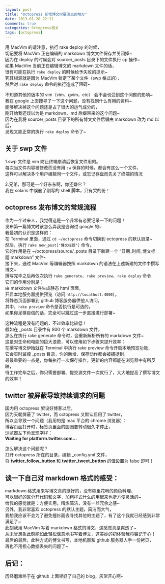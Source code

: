 ```yaml
---
layout: post
title: "Octopress 新增博文时要注意的地方"
date: 2013-01-28 22:11
comments: true
categories: Octopress相关
tags: [octopress]
---
```

用 MacVim 的请注意，执行 rake deploy 的时候，  
切记要将 MacVim 正在编辑的 markdown 博文文件保存并关闭掉~  
因为在 deploy 的时候会对 source/\_posts 目录下的文件执行 cp 操作~  
如果 MacVim 当前正在编辑博文的 markdown 文件的话，  
很有可能在执行 `rake deploy` 的时候给予失败的提示~  
究其根源就是因为 MacVim 锁定了某个文件（swp 格式的），  
然后对 `rake deploy` 命令的执行造成了阻碍~  
<!-- more -->  
不知道其他的版本的 vim（vim、gvim，etc） 会不会也受到这个问题的影响~  
我在 google 上面搜寻了一下这个问题，没有找到什么有用的资料~  
能够解决掉这个问题还是占了很大的运气成分的，  
刚开始我还误以为是 markdown、md 后缀带来的这个问题~  
因为在我将 source/\_posts 目录下的所有博文文件后缀由 markdown 改为 md 以后，  
发现又能正常的执行 `rake deploy` 命令了~  

关于 swp 文件
-
1.swp 文件是 vim 防止终端崩溃后恢复文件用的。  
每次当文件内容被修改而没有用 `:w` 保存的时候，都会有这么一个文件，  
这样可以解决多个用户编辑同一个文件，或忘记存盘而先关了终端的情况  

2.兄弟，那可是一个好东东啊，你还嫌它？  
我在 solaris 中误删了刚写的 shell 脚本，只有哭的份！  

octopress 发布博文的常规流程
-
作为一个过来人，我觉得这是一个非常有必要记录一下的问题！  
发布第一篇博文时该怎么弄我是咨询过 google 的~  
我最初的认识是这样的：  
在 Terminal 里面，通过 `cd ~/octopress` 命令切换到 octopress 的默认目录~  
然后，执行 `rake new_post["博文标题"]` 命令，  
它的作用是在 ~/octopress/source/\_posts 目录下新建一个 “日期\_时间\_博文标题.markdown” 文件~  
接下来，通过 MacVim 等编辑器按照 markdown 的语法在上述新建的文件中撰写博文~  
撰写完毕之后再依次执行 `rake generate`、`rake preview`、`rake deploy` 命令  
它们的作用分别是：  
由 markdown 文件生成静态 html 页面，  
开启本地服务器提供预览（访问 `http://localhost:4000`），  
将静态页面部署到 github 博客服务器供他人访问。  
其中，`rake preview` 命令是否执行是可选的，  
如果你足够自信的话，完全可以跳过这一步直接进行部署~  

这种流程是没有问题的，不过效率比较低！  
假如在 \_posts 目录中有 800 个 markdown 文件，  
那么在执行 rake generate 命令时，会重新解析所有的 markdown 文件~  
这是对生命和电能的巨大浪费，可以使用如下步骤来提升效率：  
在撰写博文伊始就在 Terminal 中执行 rake preview 命令开启本地预览功能，  
它会实时监控 \_posts 目录，你的新增、保存动作都会被捕捉到，  
最最重要的一点是，你每执行一次保存操作，更新的内容都能在浏览器中有所反映，  
待工作完毕之后，你只需要部署、提交源文件一次就行了，大大地提高了撰写博文的效率！

twitter 被屏蔽导致持续请求的问题
-
国内用 octopress 架设好博客以后，  
因为天朝屏蔽了 twitter，而 octopress 又默认启用了 twitter，  
所以会导致一个问题（我用的是 mac 平台的 chrome 浏览器）：  
博客页面打开时，标签页里面的圆圈要转动很久才停止，  
浏览器左下角呈现字样：  
__Waiting for platform.twitter.com...__  

怎么解决这个问题呢？  
打开 octopress 所在的目录，编辑 \_config.yml 文件，  
将 __twitter_follow_button__ 和 __twitter_tweet_button__ 的值设置为 false 即可！

谈一下自己对 markdown 格式的感受：
-
markdown 格式用来写博文真的挺好的，没有糊里花哨的颜色料理，  
可以很好的区分开代码和文字，加粗样式什么的用起来也挺方便灵活的~  
给我的感觉就是：方便实用，精炼简洁，没有一丝冗余之感~  
另外，我非常喜欢 octopress 的默认主题，简洁而大气，  
我想我应该不会为了避免撞衫而去寻找其他的主题了，有了这个我就已经感到非常满足了~  
此刻我用 MacVim 写着 markdown 格式的博文，这感觉真是爽透了~  
从未曾想象此刻能如此轻松惬意地书写着博文，这美妙的初体验我将铭记于心！  
最后的最后，此种方式的博文书写，本地机器和 github 服务器人手一份拷贝，  
再也不用担心数据丢失的问题了~  

后记：  
-
历经磨难终于在 github 上面架好了自己的 blog，灰常开心啊~  






